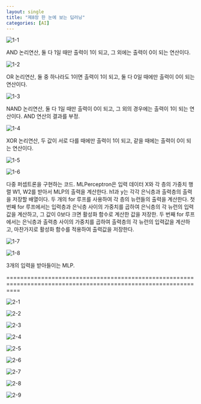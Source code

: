 ```yaml
---
layout: single
title: "제8장 한 눈에 보는 딥러닝"
categories: [AI]
---
```



![1-1](https://github.com/hyunchan123/hyunchan123.github.io/assets/48408195/3f1d8d82-6911-44cb-90ef-65e40417efef)

AND 논리연산, 둘 다 1일 때만 출력이 1이 되고, 그 외에는 출력이 0이 되는 연산이다.

![1-2](https://github.com/hyunchan123/hyunchan123.github.io/assets/48408195/6da570f4-3d81-48cd-971e-56462d56d111)

OR 논리연산, 둘 중 하나라도 1이면 출력이 1이 되고, 둘 다 0일 때에만 출력이 0이 되는 연산이다.

![1-3](https://github.com/hyunchan123/hyunchan123.github.io/assets/48408195/8224dcf4-ab1e-4353-b615-752f81c0d5b0)

NAND 논리연산, 둘 다 1일 때만 출력이 0이 되고, 그 외의 경우에는 출력이 1이 되는 연산이다. AND 연산의 결과를 부정.

![1-4](https://github.com/hyunchan123/hyunchan123.github.io/assets/48408195/8a3bf8c3-baa1-4504-b119-78182dd999e8)

XOR 논리연산, 두 값이 서로 다를 때에만 출력이 1이 되고, 같을 때에는 출력이 0이 되는 연산이다.

![1-5](https://github.com/hyunchan123/hyunchan123.github.io/assets/48408195/4198d3b8-1a4a-4920-8e9f-9e90cb9bf5bf)

![1-6](https://github.com/hyunchan123/hyunchan123.github.io/assets/48408195/23d12610-35af-4861-81b6-01e2983702da)

다중 퍼셉트론을 구현하는 코드. MLPerceptron은 입력 데이터 X와 각 층의 가중치 행렬 W1, W2를 받아서 MLP의 출력을 계산한다.
h1과 y는 각각 은닉층과 출력층의 출력을 저장할 배열이다. 두 개의 for 루프를 사용하여 각 층의 뉴런들의 출력을 계산한다. 
첫 번째 for 루프에서는 입력층과 은닉층 사이의 가중치를 곱하여 은닉층의 각 뉴런의 입력값을 계산하고, 그 값이 0보다 크면 활성화 함수로 계산한 값을 저장한. 두 번째 for 루프에서는 은닉층과 출력층 사이의 가중치를 곱하여 출력층의 각 뉴런의 입력값을 계산하고, 마찬가지로 활성화 함수를 적용하여 출력값을 저장한다.

![1-7](https://github.com/hyunchan123/hyunchan123.github.io/assets/48408195/0f9cd98b-3f83-4fd9-b816-b2bf7bd181d8)

![1-8](https://github.com/hyunchan123/hyunchan123.github.io/assets/48408195/80b7820d-38ba-44ee-8c07-2e4109582976)

3개의 입력을 받아들이는 MLP.

================================================================================================================

![2-1](https://github.com/hyunchan123/hyunchan123.github.io/assets/48408195/fe52dd04-730d-4641-9011-e4bfe2f6bc65)

![2-2](https://github.com/hyunchan123/hyunchan123.github.io/assets/48408195/61e916ee-6d56-4de9-ae9a-82c9b05c8383)

![2-3](https://github.com/hyunchan123/hyunchan123.github.io/assets/48408195/ff9cb4c3-fd52-4e1a-b110-e2857f5a394b)

![2-4](https://github.com/hyunchan123/hyunchan123.github.io/assets/48408195/ad73f625-16f7-4ad2-ba1b-a52f07639c6c)

![2-5](https://github.com/hyunchan123/hyunchan123.github.io/assets/48408195/6f6a8529-63ec-4d8f-bfa1-33ad4791b2e7)

![2-6](https://github.com/hyunchan123/hyunchan123.github.io/assets/48408195/5a88b949-7ab3-4b03-97b9-9cf794460dcc)

![2-7](https://github.com/hyunchan123/hyunchan123.github.io/assets/48408195/0222471e-351e-483e-9c75-7704a22294e0)

![2-8](https://github.com/hyunchan123/hyunchan123.github.io/assets/48408195/b5679d57-1790-428e-9f3c-e578a5f1a662)

![2-9](https://github.com/hyunchan123/hyunchan123.github.io/assets/48408195/6162ad78-7936-489a-9c90-d5a700e2a991)

